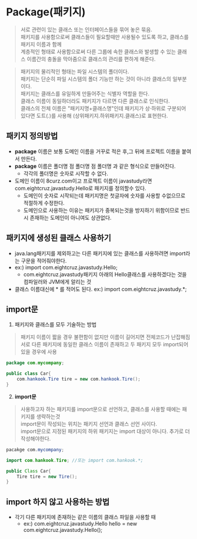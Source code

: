 # Package(패키지)
>서로 관련이 있는 클래스 또는 인터페이스들을 묶어 놓은 묶음.<br>패키지를 사용함으로써 클래스들이 필요할때만 사용될수 있도록 하고, 클래스를 패키지 이름과 함께 <br>계층적인 형태로 사용함으로써 다른 그룹에 속한 클래스와 발생할 수 있는 클래스 이름간의 충돌을 막아줌으로 클래스의 관리를 편하게 해준다.

>패키지의 물리적인 형태는 파일 시스템의 폴더이다.<br> 패키지는 단순히 파일 시스템의 폴더 기능만 하는 것이 아니라 클래스의 일부분이다.<br>패키지는 클래스를 유일하게 만들어주는 식별자 역할을 한다.<br>클래스 이름이 동일하더라도 패키지가 다르면 다른 클래스로 인식한다.<br>클래스의 전체 이름은 "패키지명+클래스명"인데 패키지가 상·하위로 구분되어 있다면 도트(.)를 사용해 (상위패키지.하위패키지.클래스)로 표현한다.

## 패키지 정의방법
- **package** 이름은 보통 도메인 이름을 거꾸로 적은 후,그 뒤에 프로젝트 이름을 붙여서 만든다.
- **package** 이름은 폴더명 점 폴더명 점 폴더명 과 같은 형식으로 만들어진다.
    - 각각의 폴더명은 숫자로 시작할 수 없다.
- 도메인 이름이 8curz.com이고 프로젝트 이름이 javastudy라면 com.eightcruz.javastudy.Hello로 패키지를 정의할수 있다.
    - 도메인이 숫자로 시작되는데 패키지명은 첫글자에 숫자를 사용할 수없으므로 적절하게 수정한다.
    - 도메인으로 사용하는 이유는 패키지가 중복되는것을 방지하기 위함이므로 반드시 존재하는 도메인이 아니여도 상관없다.
## 패키지에 생성된 클래스 사용하기
- java.lang패키지를 제외하고는 다른 패키지에 있는 클래스를 사용하려면 import라는 구문을 적어줘야한다.
- ex:) import com.eightcruz.javastudy.Hello;
    - com.eightcruz.javastudy패키지 아래의 Hello클래스를 사용하겠다는 것을 컴파일러와 JVM에게 알리는 것
- 클래스 이름대신에 * 를 적어도 된다. ex:) import com.eightcruz.javastudy.*;
## import문
1. 패키지와 클래스를 모두 기술하는 방법
>패키지 이름이 짧을 경우 불편함이 없지만 이름이 길어지면 전체코드가 난잡해짐<br>
>서로 다른 패키지에 동일한 클래스 이름이 존재하고 두 패키지 모두 import되어 있을 경우에 사용
```java
package com.mycompany;

public class Car{
    com.hankook.Tire tire = new com.hankook.Tire();
}
```
2. **import문**
>사용하고자 하는 패키지를 import문으로 선언하고, 클래스를 사용할 때에는 패키지를 생략하는것<br>
>import문이 작성되는 위치는 패키지 선언과 클래스 선언 사이다.<br>
>import문으로 지정된 패키지의 하위 패키지는 import 대상이 아니다. 추가로 더 작성해야한다.
```java
pacakge com.mycompany;

import com.hankook.Tire; //또는 import com.hankook.*;

public Class Car{
    Tire tire = new Tire();
}
```
## import 하지 않고 사용하는 방법
- 각기 다른 패키지에 존재하는 같은 이름의 클래스 파일을 사용할 때
    - ex:) com.eightcruz.javastudy.Hello hello = new com.eightcruz.javastudy.Hello();